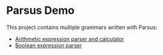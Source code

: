 # Parsus Demo

This project contains multiple grammars written with Parsus:
* [Arithmetic expression parser and calculator](src/main/kotlin/me/alllex/parsus/demo/Arithmetic.kt)
* [Boolean expression parser](src/main/kotlin/me/alllex/parsus/demo/BooleanExpression.kt)
